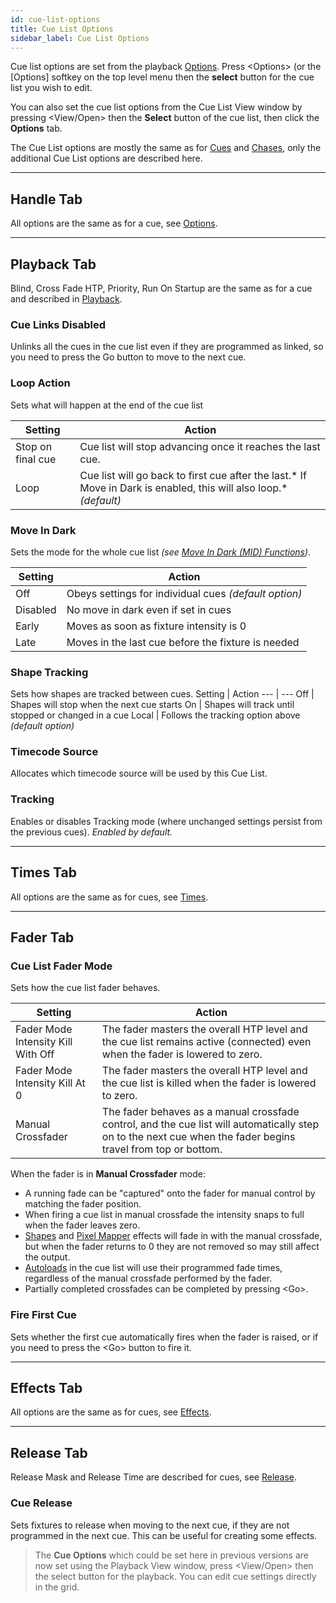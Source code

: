 ```yaml
---
id: cue-list-options
title: Cue List Options
sidebar_label: Cue List Options
---
```


Cue list options are set from the playback [Options](../cues/playback-options.md). 
Press \<Options\> (or the \[Options\] softkey on the top level menu then the **select** button for the cue list you wish to edit.

You can also set the cue list options from the Cue List View window by pressing \<View/Open\>
then the **Select** button of the cue list, then click the **Options** tab.

The Cue List options are mostly the same as for [Cues](../cues/playback-options.md) and [Chases](../chases/chase-options.md), only
the additional Cue List options are described here.

--- 

## Handle Tab

All options are the same as for a cue, see [Options](../cues/playback-options.md#handle-tab).

--- 

## Playback Tab

Blind, Cross Fade HTP, Priority, Run On Startup are the same as for a cue and described in [Playback](../cues/playback-options.md#playback-tab).

### Cue Links Disabled
Unlinks all the cues in the cue list even if they are programmed as linked, so you need to press the Go button to move to the next cue.

### Loop Action
Sets what will happen at the end of the cue list

Setting | Action
--- | ---
Stop on final cue | Cue list will stop advancing once it reaches the last cue.
Loop | Cue list will go back to first cue after the last.* If Move in Dark is enabled, this will also loop.*  *(default)*

### Move In Dark
Sets the mode for the whole cue list *(see [Move In Dark (MID) Functions](cue-list-playback.md#move-in-dark-mid-functions))*.

Setting | Action
--- | ---
Off | Obeys settings for individual cues *(default option)*
Disabled | No move in dark even if set in cues
Early | Moves as soon as fixture intensity is 0
Late | Moves in the last cue before the fixture is needed

### Shape Tracking
Sets how shapes are tracked between cues.
Setting | Action
--- | ---
Off | Shapes will stop when the next cue starts
On | Shapes will track until stopped or changed in a cue
Local | Follows the tracking option above *(default option)*

### Timecode Source
Allocates which timecode source will be used by this Cue List.

### Tracking
Enables or disables Tracking mode (where unchanged
settings persist from the previous cues). *Enabled by default.*

--- 

## Times Tab

All options are the same as for cues, see [Times](../cues/playback-options.md#times-tab).

--- 

## Fader Tab

### Cue List Fader Mode
Sets how the cue list fader behaves.

Setting | Action
--- | ---
Fader Mode Intensity Kill With Off | The fader masters the overall HTP level and the cue list remains active (connected) even when the fader is lowered to zero.
Fader Mode Intensity Kill At 0 | The fader masters the overall HTP level and the cue list is killed when the fader is lowered to zero.
Manual Crossfader | The fader behaves as a manual crossfade control, and the cue list will automatically step on to the next cue when the fader begins travel from top or bottom.

When the fader is in **Manual Crossfader** mode:
- A running fade can be "captured" onto the fader for manual control by matching the fader position.
- When firing a cue list in manual crossfade the intensity snaps to full when the fader leaves zero.
- [Shapes](../effects/shape-generator.md) and [Pixel Mapper](../effects/pixel-mapper.md) effects will fade in with the manual crossfade, but when the fader returns to 0 they are not removed so may still affect the output.
- [Autoloads](../cue-lists/creating-a-cue-list.md#autoloading-a-playback-within-a-cue-list) in the cue list will use their programmed fade times, regardless of the manual crossfade performed by the fader.
- Partially completed crossfades can be completed by pressing \<Go\>.

### Fire First Cue
Sets whether the first cue automatically fires when
the fader is raised, or if you need to press the \<Go\> button to fire it.

--- 

## Effects Tab

All options are the same as for cues, see [Effects](../cues/playback-options.md#effects-tab).

--- 

## Release Tab

Release Mask and Release Time are described for cues, see [Release](../cues/playback-options.md#release-tab).

### Cue Release
Sets fixtures to release when moving to the next cue, if they are
not programmed in the next cue. This can be useful for creating
some effects.

> The **Cue Options** which could be set here in previous versions are now set using the Playback View window,
press \<View/Open\> then the select button for the playback. You can edit cue settings directly in the grid.

